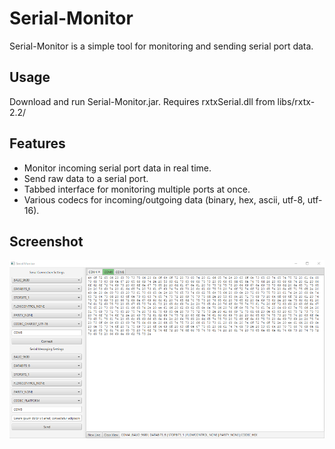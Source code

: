 # Serial-Monitor

Serial-Monitor is a simple tool for monitoring and sending serial port data.

Usage
------------
Download and run Serial-Monitor.jar. Requires rxtxSerial.dll from libs/rxtx-2.2/

Features
------------
- Monitor incoming serial port data in real time.
- Send raw data to a serial port.
- Tabbed interface for monitoring multiple ports at once.
- Various codecs for incoming/outgoing data (binary, hex, ascii, utf-8, utf-16).

Screenshot
------------
![Screenshot](https://github.com/TerryTsai/Serial-Monitor/blob/master/sample.png)
